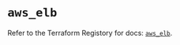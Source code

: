 # `aws_elb`

Refer to the Terraform Registory for docs: [`aws_elb`](https://registry.terraform.io/providers/hashicorp/aws/4.66.0/docs/resources/elb).
